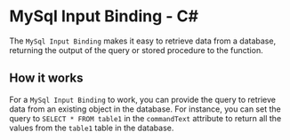# MySql Input Binding - C<span>#</span>

The `MySql Input Binding` makes it easy to retrieve data from a database, returning the output of the query or stored procedure to the function.

## How it works

For a `MySql Input Binding` to work, you can provide the query to retrieve data from an existing object in the database. For instance, you can set the query to `SELECT * FROM table1` in the `commandText` attribute to return all the values from the `table1` table in the database.
